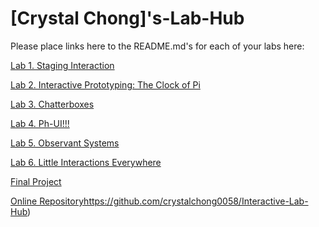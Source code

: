 
# [Crystal Chong]'s-Lab-Hub


Please place links here to the README.md's for each of your labs here:

[Lab 1. Staging Interaction](Lab%201/)

[Lab 2. Interactive Prototyping: The Clock of Pi](Lab%202/)

[Lab 3. Chatterboxes](Lab%203/)

[Lab 4. Ph-UI!!!](Lab%204/)

[Lab 5. Observant Systems](Lab%205/)

[Lab 6. Little Interactions Everywhere](Lab%206/)

[Final Project](https://github.com/crystalchong0058/Interactive-Lab-Hub/tree/Fall2023/Final%20Project)

[Online Repository](https://github.com/crystalchong0058/Interactive-Lab-Hub)https://github.com/crystalchong0058/Interactive-Lab-Hub)

